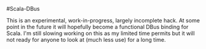 #Scala-DBus

This is an experimental, work-in-progress, largely incomplete hack. At some point in the future it
will hopefully become a functional DBus binding for Scala. I'm still slowing working on this
as my limited time permits but it will not ready for anyone to look at (much less use) for a long
time.

